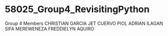 # 58025_Group4_RevisitingPython
Group 4 Members
CHRISTIAN GARCIA
JET CUERVO PIOL
ADRIAN ILAGAN
SIFA MEREWENEZA
FREDDIELYN AQUIRO
